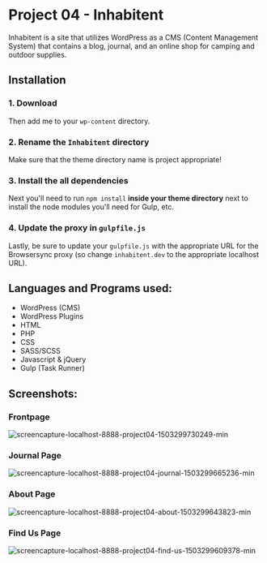 # Project 04 - Inhabitent

Inhabitent is a site that utilizes WordPress as a CMS (Content Management System) that contains a blog, journal, and an online shop for camping and outdoor supplies.

## Installation

### 1. Download

Then add me to your `wp-content` directory.

### 2. Rename the `Inhabitent` directory

Make sure that the theme directory name is project appropriate!

### 3. Install the all dependencies

Next you'll need to run `npm install` **inside your theme directory** next to install the node modules you'll need for Gulp, etc.

### 4. Update the proxy in `gulpfile.js`

Lastly, be sure to update your `gulpfile.js` with the appropriate URL for the Browsersync proxy (so change `inhabitent.dev` to the appropriate localhost URL).

## Languages and Programs used:

<ul>
<li> WordPress (CMS)</li>
<li> WordPress Plugins</li>
<li> HTML</li>
<li> PHP </li>
<li> CSS </li>
<li> SASS/SCSS </li>
<li> Javascript & jQuery </li>
<li> Gulp (Task Runner) </li>
</ul>

## Screenshots:
### Frontpage
![screencapture-localhost-8888-project04-1503299730249-min](https://user-images.githubusercontent.com/29613498/29508105-0de9dde0-8608-11e7-98d0-1db283f84764.png)

### Journal Page
![screencapture-localhost-8888-project04-journal-1503299665236-min](https://user-images.githubusercontent.com/29613498/29508152-3a2476c2-8608-11e7-8d56-c6de4f1addf6.png)

### About Page
![screencapture-localhost-8888-project04-about-1503299643823-min](https://user-images.githubusercontent.com/29613498/29508158-42c07678-8608-11e7-9913-da75e21299e6.png)

### Find Us Page 
![screencapture-localhost-8888-project04-find-us-1503299609378-min](https://user-images.githubusercontent.com/29613498/29508184-5b9d2902-8608-11e7-85f4-b5e216851def.png)
